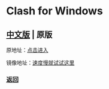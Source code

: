 # Clash for Windows

## [中文版](cnver.md) | 原版

原地址：[点击进入](https://github.com/Fndroid/clash_for_windows_pkg/releases)

镜像地址：[速度慢就试试这里](https://hub.nuaa.cf/Fndroid/clash_for_windows_pkg/releases)

### [返回](https://miku39sukida.github.io/fqrj)
